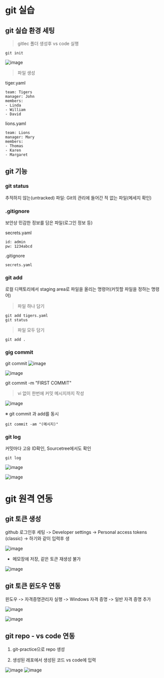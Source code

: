 # git 실습

## git 실습 환경 세팅
> gitlec 폴더 생성후 vs code 실행

```
git init
```
![image](https://user-images.githubusercontent.com/80855939/217466014-20020af5-fda0-49ca-aa58-ef7dd42f87cc.png)

> 파일 생성

tiger.yaml
```
team: Tigers
manager: John
members:
- Linda
- William
- David
```

lions.yaml
```
team: Lions
manager: Mary
members:
- Thomas
- Karen
- Margaret
```

## git 기능

### git status

추적하지 않는(untracked) 파일: Git의 관리에 들어간 적 없는 파일(메세지 확인)

### .gitignore 

보안상 민감한 정보를 담은 파일(로그인 정보 등)

secrets.yaml
```
id: admin
pw: 1234abcd
```
.gitignore
```
secrets.yaml
```
### git add
로컬 디렉토리에서 staging area로 파일을 올리는 명령어(커밋할 파일을 정하는 명령어)

> 파일 하나 담기

```
git add tigers.yaml
git status 
```

> 파일 모두 담기

```
git add .
```

### gig commit

git commit 
![image](https://user-images.githubusercontent.com/80855939/217468758-5b13ee5b-5184-4b2b-a6e7-5a6eecc36f10.png)


![image](https://user-images.githubusercontent.com/80855939/217467482-73ec1f57-4597-4466-bbcb-0f7cf309a682.png)

git commit -m "FIRST COMMIT"
> vi 없이 한번에 커밋 메시지까지 작성

![image](https://user-images.githubusercontent.com/80855939/217467943-dace6cba-8276-47cd-b728-6af8ba404122.png)

※ git commit 과 add를 동시

```
git commit -am "(메시지)"
```
### git log

커밋마다 고유 ID확인, Sourcetree에서도 확인


```
git log
```
![image](https://user-images.githubusercontent.com/80855939/217467897-cc84fc09-ae60-4c23-8a35-82fa7d913ed5.png)


![image](https://user-images.githubusercontent.com/80855939/217467859-5e031dd8-50df-4352-9a7d-4996e1c1be56.png)


# git 원격 연동

## git 토큰 생성

github 로그인후 세팅 ->  Developer settings -> Personal access tokens (classic) -> 하기와 같이 입력후 생

![image](https://user-images.githubusercontent.com/80855939/217472425-b85e5131-56d1-4803-a332-a89f65dc6f9c.png)

* 메모장에 저장, 같은 토큰 재생성 불가

![image](https://user-images.githubusercontent.com/80855939/217472016-50119b5f-fc8f-4e9b-85d6-8f5f0ec96a3d.png)

## git 토큰 윈도우 연동

윈도우 -> 자격증명관리자 실행 -> Windows 자격 증명 -> 일반 자격 증명 추가

![image](https://user-images.githubusercontent.com/80855939/217473780-8b482c7f-cef1-4325-a5f4-bae2114ef591.png)

![image](https://user-images.githubusercontent.com/80855939/217474124-3d8fab72-58c7-4168-bb5c-02af7e540f73.png)


## git repo - vs code 연동

1. git-practice으로 repo 생성

2. 생성된 레포에서 생성된 코드 vs code에 입력

![image](https://user-images.githubusercontent.com/80855939/217474917-3192068a-9c3d-472f-b4b3-d077a8c463aa.png)
![image](https://user-images.githubusercontent.com/80855939/217474973-6b51a76a-f83a-428d-bb30-96dbe4ccffb3.png)


